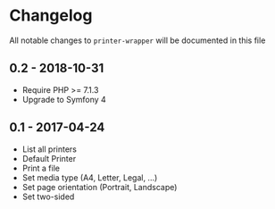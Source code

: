 # Changelog

All notable changes to `printer-wrapper` will be documented in this file

## 0.2 - 2018-10-31

- Require PHP >= 7.1.3
- Upgrade to Symfony 4

## 0.1 - 2017-04-24

- List all printers
- Default Printer
- Print a file
- Set media type (A4, Letter, Legal, ...)
- Set page orientation (Portrait, Landscape)
- Set two-sided
